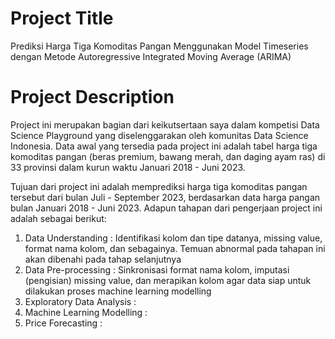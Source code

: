 # Project Title
Prediksi Harga Tiga Komoditas Pangan Menggunakan Model Timeseries dengan Metode Autoregressive Integrated Moving Average (ARIMA)

# Project Description
Project ini merupakan bagian dari keikutsertaan saya dalam kompetisi Data Science Playground yang diselenggarakan oleh komunitas Data Science Indonesia. Data awal yang tersedia pada project ini adalah tabel harga tiga komoditas pangan (beras premium, bawang merah, dan daging ayam ras) di 33 provinsi dalam kurun waktu Januari 2018 - Juni 2023.

Tujuan dari project ini adalah memprediksi harga tiga komoditas pangan tersebut dari bulan Juli - September 2023, berdasarkan data harga pangan bulan Januari 2018 - Juni 2023. Adapun tahapan dari pengerjaan project ini adalah sebagai berikut:

1. Data Understanding         : Identifikasi kolom dan tipe datanya, missing value, format nama kolom, dan sebagainya. Temuan abnormal pada tahapan ini akan dibenahi pada tahap selanjutnya
2. Data Pre-processing        : Sinkronisasi format nama kolom, imputasi (pengisian) missing value, dan merapikan kolom agar data siap untuk dilakukan proses machine learning modelling
3. Exploratory Data Analysis  :
4. Machine Learning Modelling :
5. Price Forecasting          :


